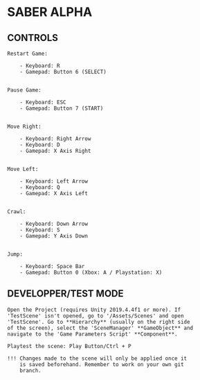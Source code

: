 # SABER ALPHA

## CONTROLS

	Restart Game:

		- Keyboard: R
		- Gamepad: Button 6 (SELECT)


	Pause Game:

		- Keyboard: ESC
		- Gamepad: Button 7 (START)


	Move Right:

		- Keyboard: Right Arrow
		- Keyboard: D
		- Gamepad: X Axis Right


	Move Left:

		- Keyboard: Left Arrow
		- Keyboard: Q
		- Gamepad: X Axis Left


	Crawl:

		- Keyboard: Down Arrow
		- Keyboard: S
		- Gamepad: Y Axis Down


	Jump:

		- Keyboard: Space Bar
		- Gamepad: Button 0 (Xbox: A / Playstation: X)




## DEVELOPPER/TEST MODE

	Open the Project (requires Unity 2019.4.4f1 or more). If 
	'TestScene' isn't opened, go to '/Assets/Scenes' and open 
	'TestScene'. Go to **Hierarchy** (usually on the right side 
	of the screen), select the 'SceneManager' **GameObject** and 
	navigate to the 'Game Parameters Script' **Component**. 

	Playtest the scene: Play Button/Ctrl + P
	
	!!! Changes made to the scene will only be applied once it 
		is saved beforehand. Remember to work on your own git 
		branch.